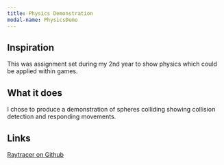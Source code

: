 ```yaml
---
title: Physics Demonstration
modal-name: PhysicsDemo
---
```


## Inspiration

This was assignment set during my 2nd year to show physics which could be applied within games. 

## What it does

I chose to produce a demonstration of spheres colliding showing collision detection and responding movements.

## Links
[Raytracer on Github](https://github.com/TheSpinoGamer/RayTracer)